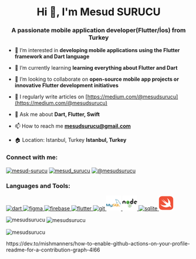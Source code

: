 <h1 align="center">Hi 👋, I'm Mesud SURUCU</h1>
<h3 align="center">A passionate mobile application developer(Flutter/İos) from Turkey</h3>

- 🔭 I’m interested in **developing mobile applications using the Flutter framework and Dart language**

- 🌱 I’m currently learning **learning everything about Flutter and Dart**

- 👯 I’m looking to collaborate on **open-source mobile app projects or innovative Flutter development initiatives**

- 📝 I regularly write articles on [https://medium.com/@mesudsurucu](https://medium.com/@mesudsurucu)

- 💬 Ask me about **Dart, Flutter, Swift**

- 📫 How to reach me **mesudsurucu@gmail.com**

- 🏠 Location: Istanbul, Turkey **Istanbul, Turkey**

<h3 align="left">Connect with me:</h3>
<p align="left">
<a href="https://linkedin.com/in/mesud-surucu" target="blank"><img align="center" src="https://raw.githubusercontent.com/rahuldkjain/github-profile-readme-generator/master/src/images/icons/Social/linked-in-alt.svg" alt="mesud-surucu" height="30" width="40" /></a>
<a href="https://instagram.com/mesud_surucu" target="blank"><img align="center" src="https://raw.githubusercontent.com/rahuldkjain/github-profile-readme-generator/master/src/images/icons/Social/instagram.svg" alt="mesud_surucu" height="30" width="40" /></a>
<a href="https://medium.com/@mesudsurucu" target="blank"><img align="center" src="https://raw.githubusercontent.com/rahuldkjain/github-profile-readme-generator/master/src/images/icons/Social/medium.svg" alt="@mesudsurucu" height="30" width="40" /></a>
</p>

<h3 align="left">Languages and Tools:</h3>
<p align="left"> <a href="https://dart.dev" target="_blank" rel="noreferrer"> <img src="https://www.vectorlogo.zone/logos/dartlang/dartlang-icon.svg" alt="dart" width="40" height="40"/> </a> <a href="https://www.figma.com/" target="_blank" rel="noreferrer"> <img src="https://www.vectorlogo.zone/logos/figma/figma-icon.svg" alt="figma" width="40" height="40"/> </a> <a href="https://firebase.google.com/" target="_blank" rel="noreferrer"> <img src="https://www.vectorlogo.zone/logos/firebase/firebase-icon.svg" alt="firebase" width="40" height="40"/> </a> <a href="https://flutter.dev" target="_blank" rel="noreferrer"> <img src="https://www.vectorlogo.zone/logos/flutterio/flutterio-icon.svg" alt="flutter" width="40" height="40"/> </a> <a href="https://git-scm.com/" target="_blank" rel="noreferrer"> <img src="https://www.vectorlogo.zone/logos/git-scm/git-scm-icon.svg" alt="git" width="40" height="40"/> </a> <a href="https://www.mysql.com/" target="_blank" rel="noreferrer"> <img src="https://raw.githubusercontent.com/devicons/devicon/master/icons/mysql/mysql-original-wordmark.svg" alt="mysql" width="40" height="40"/> </a> <a href="https://nodejs.org" target="_blank" rel="noreferrer"> <img src="https://raw.githubusercontent.com/devicons/devicon/master/icons/nodejs/nodejs-original-wordmark.svg" alt="nodejs" width="40" height="40"/> </a> <a href="https://www.sqlite.org/" target="_blank" rel="noreferrer"> <img src="https://www.vectorlogo.zone/logos/sqlite/sqlite-icon.svg" alt="sqlite" width="40" height="40"/> </a> <a href="https://developer.apple.com/swift/" target="_blank" rel="noreferrer"> <img src="https://raw.githubusercontent.com/devicons/devicon/master/icons/swift/swift-original.svg" alt="swift" width="40" height="40"/> </a> </p>

<p><img align="left" src="https://github-readme-stats.vercel.app/api/top-langs?username=mesudsurucu&show_icons=true&locale=en&layout=compact" alt="mesudsurucu" /></p>

<p>&nbsp;<img align="center" src="https://github-readme-stats.vercel.app/api?username=mesudsurucu&show_icons=true&locale=en" alt="mesudsurucu" /></p>

<p><img align="center" src="https://github-readme-streak-stats.herokuapp.com/?user=mesudsurucu&" alt="mesudsurucu" /></p>
https://dev.to/mishmanners/how-to-enable-github-actions-on-your-profile-readme-for-a-contribution-graph-4l66
